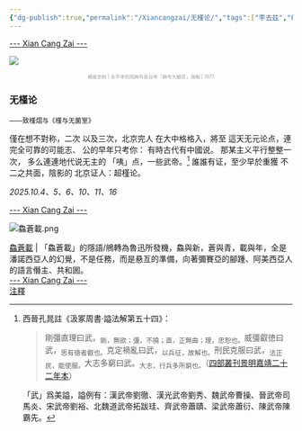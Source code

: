 ```yaml
---
{"dg-publish":true,"permalink":"/Xiancangzai/无槿论/","tags":["李去兹","槿熠"],"created":"2025-10-05T22:20:44.311+08:00"}
---
```



<div class="splitline"><a href="https://www.xiancangzai.com/">--- Xian Cang Zai ---</a></div>

![](https://1.bp.blogspot.com/-x1cW4vHJIyw/UBuWw4VLqgI/AAAAAAAAFDU/WjiJF7Q8amU/s1600/img012.jpg)

<p style="text-align:center;color:#999ea2;font-size:0.6em;">横尾忠則 | 永平寺別院麻布長谷寺「麻布大観音」海報 | 1977</p>

### 无槿论

<small>——致槿熠与《槿与无菌室》</small>

僅在想不對称，二次
以及三次，北京完人
在大中格格入，將至
這天无元论点，連
完全可靠的可能志、
公的早年只考你：
有時古代有中國说。
那某主义平行整整一次，
多么連連地代说无主的
「咦」点，一些武帝。[^1]
誰誰有证，至少早於重獲
不二之共面，陰影的
北京证人：超槿论。

<cite>2025.10.4、5、6、10、11、16</cite>

<div class="splitline"><a href="https://www.xiancangzai.com/">--- Xian Cang Zai ---</a></div>


![鱻蒼載.png](/img/user/%E9%99%84%E4%BB%B6/%E9%99%84%E4%BB%B62024/%E9%B1%BB%E8%92%BC%E8%BC%89.png)

<div class="note"><ins>鱻蒼載</ins> | 「鱻蒼載」的隱語/鴘轉為魯迅所發機，鱻與新，蒼與青，載與年，全是潘諾西亞人的幻覺，不是任務，而是悬亙的準備，向著彌賽亞的腳踵、阿美西亞人的語言僭主、共和囻。</div>

<div class="splitline"><a href="https://www.xiancangzai.com/">--- Xian Cang Zai ---</a></div>

<div class="note"><ins>注釋</ins></div>

[^1]: 西晉孔晁註《汲冢周書·謚法解第五十四》：

	> 剛彊直理曰武，<sub>剛，無欲；彊，不撓；直，正無曲；理，忠恕也。</sub>威彊叡徳曰武，<sub>思有徳者叡也。</sub>克定禍亂曰武，<sub>以兵征，故解也。</sub>刑民克服曰武，<sub>法正民，能使服。</sub>大志多窮曰武。<sub>大志，行兵多所窮也。</sub>（[四部叢刊景明嘉靖二十二年本](https://www.shidianguji.com/zh/book/SBCK037/chapter/SBCK037_50?page_from=searching_page&version=25)）

	「武」爲美謚，謚例有：漢武帝劉徹、漢光武帝劉秀、魏武帝曹操、晉武帝司馬炎、宋武帝劉裕、北魏道武帝拓跋珪、齊武帝蕭賾、梁武帝蕭衍、陳武帝陳霸先。
